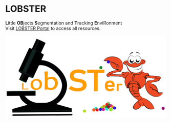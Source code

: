 # LOBSTER
**L**ittle **OB**jects **S**egmentation and **T**racking **E**nviRonment
<br/>
Visit [LOBSTER Portal](https://sebastients.github.io) to access all resources.

![](LOBSTER.png)
